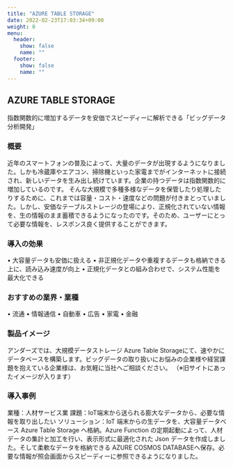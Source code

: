 ```yaml
---
title: "AZURE TABLE STORAGE"
date: 2022-02-23T17:03:34+09:00
weight: 0
menu:
  header:
    show: false
    name: ""
  footer:
    show: false
    name: ""
---
```


## AZURE TABLE STORAGE
指数関数的に増加するデータを安価でスピーディーに解析できる「ビッグデータ分析開発」

### 概要
近年のスマートフォンの普及によって、大量のデータが出現するようになりました。しかも冷蔵庫やエアコン、掃除機といった家電までがインターネットに接続され、新しいデータを生み出し続けています。企業の持つデータは指数関数的に増加しているのです。
そんな大規模で多種多様なデータを保管したり処理したりするために、これまでは容量・コスト・速度などの問題が付きまとっていました。しかし、安価なテーブルストレージの登場により、正規化されていない情報を、生の情報のまま蓄積できるようになったのです。そのため、ユーザーにとって必要な情報を、レスポンス良く提供することができます。

### 導入の効果
•	大容量データも安価に扱える
•	非正規化データや重複するデータも格納できる上に、読み込み速度が向上
•	正規化データとの組み合わせで、システム性能を最大化できる

### おすすめの業界・業種
•	流通
•	情報通信
•	自動車
•	広告
•	家電
•	金融

### 製品イメージ
アンダーズでは、大規模データストレージ Azure Table Storageにて、速やかにデータベースを構築します。ビッグデータの取り扱いにお悩みの企業様や経営課題を抱えている企業様は、お気軽に当社へご相談ください。
（※旧サイトにあったイメージが入ります）

### 導入事例
業種：人材サービス業
課題：IoT端末から送られる膨大なデータから、必要な情報を取り出したい
ソリューション：IoT 端末からの生データを、大容量データベース Azure Table Storage へ格納。Azure Function の定期起動によって、人材データの集計と加工を行い、表示形式に最適化された Json データを作成しました。そして柔軟なデータを格納できる AZURE COSMOS DATABASEへ保存。必要な情報が照会画面からスピーディーに参照できるようになりました。